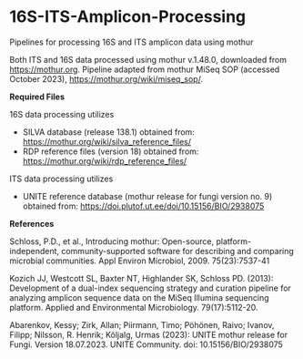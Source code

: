 # 16S-ITS-Amplicon-Processing
Pipelines for processing 16S and ITS amplicon data using mothur

Both ITS and 16S data processed using mothur v.1.48.0, downloaded from https://mothur.org. Pipeline adapted from mothur MiSeq SOP (accessed October 2023), https://mothur.org/wiki/miseq_sop/.


**Required Files**

16S data processing utilizes 
- SILVA database (release 138.1) obtained from: https://mothur.org/wiki/silva_reference_files/
- RDP reference files (version 18) obtained from: https://mothur.org/wiki/rdp_reference_files/

ITS data processing utilizes
- UNITE reference database (mothur release for fungi version no. 9) obtained from: https://doi.plutof.ut.ee/doi/10.15156/BIO/2938075



**References**

Schloss, P.D., et al., Introducing mothur: Open-source, platform-independent, community-supported software for describing and comparing microbial communities. Appl Environ Microbiol, 2009. 75(23):7537-41

Kozich JJ, Westcott SL, Baxter NT, Highlander SK, Schloss PD. (2013): Development of a dual-index sequencing strategy and curation pipeline for analyzing amplicon sequence data on the MiSeq Illumina sequencing platform. Applied and Environmental Microbiology. 79(17):5112-20.

Abarenkov, Kessy; Zirk, Allan; Piirmann, Timo; Pöhönen, Raivo; Ivanov, Filipp; Nilsson, R. Henrik; Kõljalg, Urmas (2023): UNITE mothur release for Fungi. Version 18.07.2023. UNITE Community. doi: 10.15156/BIO/2938075



